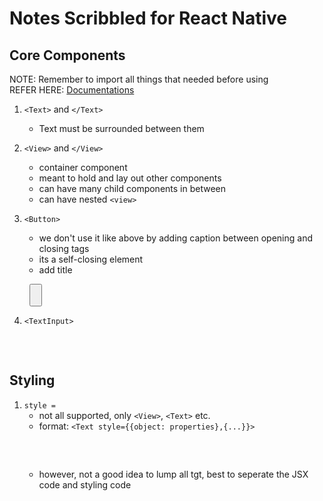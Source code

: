 # Notes Scribbled for React Native

## Core Components

NOTE: Remember to import all things that needed before using <br>
REFER HERE: [Documentations](https://reactnative.dev/docs/components-and-apis)

1. `<Text>` and `</Text>`
    - Text must be surrounded between them

2. `<View>` and `</View>`
    - container component
    - meant to hold and lay out other components
    - can have many child components in between
    - can have nested `<view>`

3. `<Button>`
    - we don't use it like above by adding caption between opening and closing tags
    - its a self-closing element
    - add title
    <pre>
    <Button title='Tap me!'/>
    </pre>

4. `<TextInput>`
    <pre>
    <TextInput placeholder='Your Course Goal!'/>
    </pre>


## Styling

1. `style =`
    - not all supported, only `<View>`, `<Text>` etc.
    - format: `<Text style={{object: properties},{...}}>`
    <pre>
    <Text style={{margin: 16, borderWidth: 1, borderColor: 'red', padding: 16}}>
    </pre>
    - however, not a good idea to lump all tgt, best to seperate the JSX code and styling code
